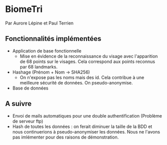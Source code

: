 # BiomeTri
Par Aurore Lépine et Paul Terrien

## Fonctionnalités implémentées 
* Application de base fonctionnelle
    * Mise en évidence de la reconnaissance du visage avec l'apparition de 68 points sur le visages. Cela correspond aux points reconnus par 68 landmarks.
* Hashage (Prénom + Nom -> SHA256)
    * On n'expose pas les noms mais des id. Cela contribue à une meilleure sécurité de données. On pseudo-anonymise.
* Base de données

## A suivre
* Envoi de mails automatiques pour une double authentification (Problème de serveur ftp)
* Hash de toutes les données : on ferait diminuer la taille de la BDD et nous continuerions à pseudo-anonymiser les données. Nous ne l'avons pas imlémenter pour des raisons de démonstration.
